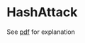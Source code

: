 # HashAttack

See [pdf](/Project%202%20-%20Hash%20Attack%20Report%20-%20Matt%20Christensen.pdf) for explanation
